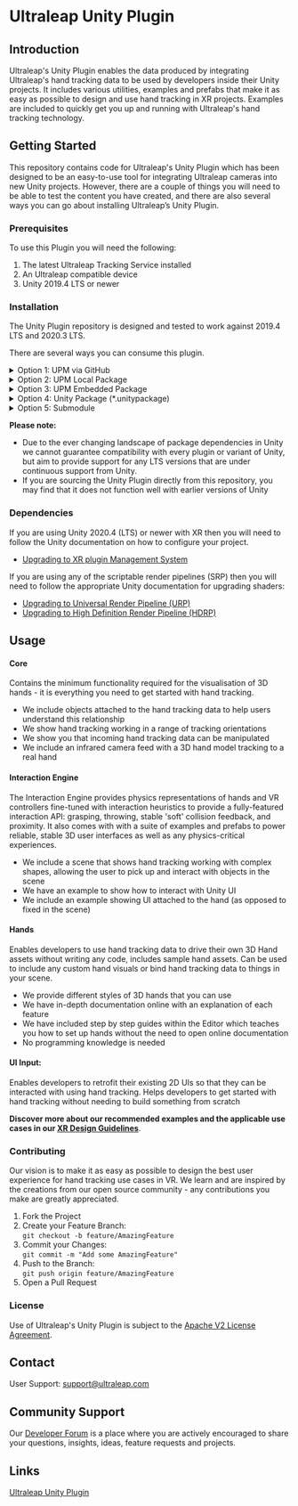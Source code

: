 <!--links-->
[upgrade-urp]: https://docs.unity3d.com/Packages/com.unity.render-pipelines.universal@7.1/manual/upgrading-your-shaders.html "Unity URP Upgrade Documentation"
[upgrade-hdrp]: https://docs.unity3d.com/Packages/com.unity.render-pipelines.high-definition@7.1/manual/Upgrading-To-HDRP.html "Unity HDRP Upgrade Documentation"
[upgrade-xr]: https://docs.unity3d.com/Manual/configuring-project-for-xr.html "Unity XR Upgrade Documentation"
[package-manager]: https://docs.unity3d.com/Manual/Packages.html "Unity Package Manager Documentation"
[apache]: http://www.apache.org/licenses/LICENSE-2.0 "Apache V2 License"

[documentation]: https://docs.ultraleap.com/ "Ultraleap UnityPlugin Documentation"
[api-reference]: https://docs.ultraleap.com/ "Ultraleap UnityPlugin API Reference"
[developer-site]: https://developer.leapmotion.com/ "Ultraleap Developer Site"
[developer-site-unity]: https://developer.leapmotion.com/unity/ "Ultraleap Developer site - Unity"
[releases]: https://github.com/ultraleap/UnityPlugin/releases "UnityPlugin releases"
[developer-forum]: https://forums.leapmotion.com/ "Developer Forum"
[repository-clone-url]: https://github.com/ultraleap/UnityPlugin.git "Clone with HTTPS"
[xr-guidelines]: https://docs.ultraleap.com/xr-guidelines/ "XR Guidelines"



<!--content-->
# Ultraleap Unity Plugin

## Introduction

Ultraleap's Unity Plugin enables the data produced by integrating Ultraleap's hand tracking data to be used by developers inside their Unity projects. It includes various utilities, examples and prefabs that make it as easy as possible to design and use hand tracking in XR projects. Examples are included to quickly get you up and running with Ultraleap's hand tracking technology.

## Getting Started

This repository contains code for Ultraleap's Unity Plugin which has been designed to be an easy-to-use tool for integrating Ultraleap cameras into new Unity projects. However, there are a couple of things you will need to be able to test the content you have created, and there are also several ways you can go about installing Ultraleap’s Unity Plugin. 

### Prerequisites

To use this Plugin you will need the following:

1. The latest Ultraleap Tracking Service installed
2. An Ultraleap compatible device 
3. Unity 2019.4 LTS or newer

### Installation

The Unity Plugin repository is designed and tested to work against 2019.4 LTS and 2020.3 LTS. 

There are several ways you can consume this plugin.

<details>
<summary> Option 1: UPM via GitHub </summary>

  - To add a (read-only) UPM package remotely via a GitHub URL select the option "Add package from git URL…" in the Unity package manager. 
  - Paste the link to [clone the repository][repository-clone-url] into the input field that appears and press enter. 
  - The package will then be added to your project and you should be good to go!  
  - *Requires Unity 2019.4 (LTS) or newer.*

</details>

<details>
<summary> Option 2: UPM Local Package </summary>

  - To add a (read-only) UPM package locally from a cloned repository select the option "Add package from disk…" and point it at the root folder of the cloned repository on your file system.
  - *By default this will use an absolute file path from your machine, so will not be a sharable solution without some modification.*
  - *Requires Unity 2019.4 (LTS) or newer.*

</details> 

<details>
<summary> Option 3: UPM Embedded Package </summary>

  -  To add an (editable) UPM package locally from a cloned repository place it within the Packages folder of your Unity project.  
  - *This is perhaps the easiest way to work if you want o submit a pull request against the Ultraleap Unity Plugin.*
  - *Requires Unity 2019.4 (LTS) or newer.*

</details>
  
<details>
<summary> Option 4: Unity Package (*.unitypackage) </summary>

  - Import the package (e.g. Assets -> Import Package -> Custom Package...) which can be downloaded from [our Unity developer site][developer-site-unity] or the [releases section][releases] of this repository.     
  - *\*.unitypackage(s) are a deprecated solution in Unity. Do not move the location of the installed plugin as this may break certain features.*

</details>

<details>
<summary> Option 5: Submodule </summary>

  - You can also add this plugin as a submodule in your assets folder. 
  - *We do not recommend this approach. Use this method with caution as submodules can introduce their own complexities to a project*

</details>

**Please note:**  
- Due to the ever changing landscape of package dependencies in Unity we cannot guarantee compatibility with every plugin or variant of Unity, but aim to provide support for any LTS versions that are under continuous support from Unity. 
- If you are sourcing the Unity Plugin directly from this repository, you may find that it does not function well with earlier versions of Unity

### Dependencies

If you are using Unity 2020.4 (LTS) or newer with XR then you will need to follow the Unity documentation on how to configure your project.
  - [Upgrading to XR plugin Management System][upgrade-xr]
  
If you are using any of the scriptable render pipelines (SRP) then you will need to follow the appropriate Unity documentation for upgrading shaders:
- [Upgrading to Universal Render Pipeline (URP)][upgrade-urp] 
- [Upgrading to High Definition Render Pipeline (HDRP)][upgrade-hdrp]

## Usage

#### Core 

  Contains the minimum functionality required for the visualisation of 3D hands - it is everything you need to get started with hand tracking.

  - We include objects attached to the hand tracking data to help users understand this relationship
  - We show hand tracking working in a range of tracking orientations
  - We show you that incoming hand tracking data can be manipulated
  - We include an infrared camera feed with a 3D hand model tracking to a real hand

 
#### Interaction Engine 

  The Interaction Engine provides physics representations of hands and VR controllers fine-tuned with interaction heuristics to provide a fully-featured interaction API: grasping, throwing, stable 'soft' collision feedback, and proximity. It also comes with with a suite of examples and prefabs to power reliable, stable 3D user interfaces as well as any physics-critical experiences.

  - We include a scene that shows hand tracking working with complex shapes, allowing the user to pick up and interact with objects in the scene
  - We have an example to show how to interact with Unity UI
  - We include an example showing UI attached to the hand (as opposed to fixed in the scene)

#### Hands 

  Enables developers to use hand tracking data to drive their own 3D Hand assets without writing any code, includes sample hand assets. Can be used to include any custom hand visuals or bind hand tracking data to things in your scene.

  - We provide different styles of 3D hands that you can use
  - We have in-depth documentation online with an explanation of each feature
  - We have included step by step guides within the Editor which teaches you how to set up hands without the need to open online documentation
  - No programming knowledge is needed  

#### UI Input: 

Enables developers to retrofit their existing 2D UIs so that they can be interacted with using hand tracking. Helps developers to get started with hand tracking without needing to build something from scratch

****Discover more about our recommended examples and the applicable use cases in our [XR Design Guidelines][xr-guidelines]****.

### Contributing

Our vision is to make it as easy as possible to design the best user experience for hand tracking use cases in VR. We learn and are inspired by the creations from our open source community - any contributions you make are greatly appreciated.

1. Fork the Project
2. Create your Feature Branch:  
```git checkout -b feature/AmazingFeature```
3. Commit your Changes:  
```git commit -m "Add some AmazingFeature"```
4. Push to the Branch:   
```git push origin feature/AmazingFeature```
5. Open a Pull Request

### License
Use of Ultraleap's Unity Plugin is subject to the [Apache V2 License Agreement][apache].

## Contact
User Support: support@ultraleap.com 

## Community Support
Our [Developer Forum][developer-forum] is a place where you are actively encouraged to share your questions, insights, ideas, feature requests and projects. 

## Links 
[Ultraleap Unity Plugin][repository-clone-url]
